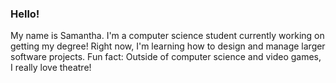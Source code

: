 ### Hello!
My name is Samantha. I'm a computer science student currently working on getting my degree! Right now, I'm learning how to design and manage larger software projects.
Fun fact: Outside of computer science and video games, I really love theatre!

<!--
**samchio/samchio** is a ✨ _special_ ✨ repository because its `README.md` (this file) appears on your GitHub profile.

Here are some ideas to get you started:

- 🔭 I’m currently working on ...
- 🌱 I’m currently learning ...
- 👯 I’m looking to collaborate on ...
- 🤔 I’m looking for help with ...
- 💬 Ask me about ...
- 📫 How to reach me: ...
- 😄 Pronouns: ...
- ⚡ Fun fact: ...
-->

